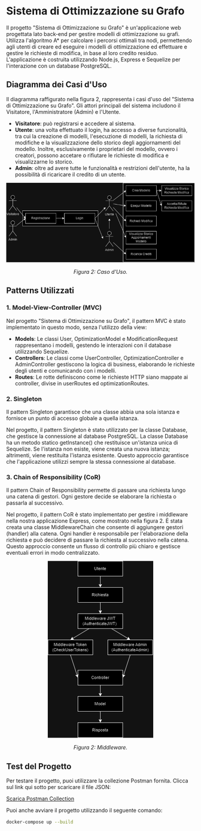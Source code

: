 # Sistema di Ottimizzazione su Grafo

Il progetto "Sistema di Ottimizzazione su Grafo" è un'applicazione web progettata lato back-end per gestire modelli di ottimizzazione su grafi. Utilizza l'algoritmo A* per calcolare i percorsi ottimali tra nodi, permettendo agli utenti di creare ed eseguire i modelli di ottimizzazione ed effettuare e gestire le richieste di modifica, in base al loro credito residuo. L'applicazione è costruita utilizzando Node.js, Express e Sequelize per l'interazione con un database PostgreSQL.

## Diagramma dei Casi d'Uso

Il diagramma raffigurato nella figura 2, rappresenta i casi d'uso del "Sistema di Ottimizzazione su Grafo". Gli attori principali del sistema includono il Visitatore, l'Amministratore (Admin) e l'Utente.

- **Visitatore**: può registrarsi e accedere al sistema.
- **Utente**: una volta effettuato il login, ha accesso a diverse funzionalità, tra cui la creazione di modelli, l'esecuzione di modelli, la richiesta di modifiche e la visualizzazione dello storico degli aggiornamenti del modello. Inoltre, esclusivamente i proprietari del modello, ovvero i creatori, possono accetare o rifiutare le richieste di modifica e visualizzarne lo storico.
- **Admin**: oltre ad avere tutte le funzionalità e restrizioni dell'utente, ha la possibilità di ricaricare il credito di un utente.

<div align="center">

![Casi d'Uso](images/CasiDuso.png)

*Figura 2: Caso d'Uso.*

</div>

## Patterns Utilizzati

### 1. Model-View-Controller (MVC)

Nel progetto "Sistema di Ottimizzazione su Grafo", il pattern MVC è stato implementato in questo modo, senza l'utilizzo della view:
- **Models**: Le classi User, OptimizationModel e ModificationRequest rappresentano i modelli, gestendo le interazioni con il database utilizzando Sequelize.
- **Controllers**: Le classi come UserController, OptimizationController e AdminController gestiscono la logica di business, elaborando le richieste degli utenti e comunicando con i modelli.
- **Routes**: Le rotte definiscono come le richieste HTTP siano mappate ai controller, divise in userRoutes ed optimizationRoutes.

### 2. Singleton

Il pattern Singleton garantisce che una classe abbia una sola istanza e fornisce un punto di accesso globale a quella istanza.

Nel progetto, il pattern Singleton è stato utilizzato per la classe Database, che gestisce la connessione al database PostgreSQL. La classe Database ha un metodo statico getInstance() che restituisce un'istanza unica di Sequelize. Se l'istanza non esiste, viene creata una nuova istanza; altrimenti, viene restituita l'istanza esistente. Questo approccio garantisce che l'applicazione utilizzi sempre la stessa connessione al database.

### 3. Chain of Responsibility (CoR)

Il pattern Chain of Responsibility permette di passare una richiesta lungo una catena di gestori. Ogni gestore decide se elaborare la richiesta o passarla al successivo.

Nel progetto, il pattern CoR è stato implementato per gestire i middleware nella nostra applicazione Express, come mostrato nella figura 2. È stata creata una classe MiddlewareChain che consente di aggiungere gestori (handler) alla catena. Ogni handler è responsabile per l'elaborazione della richiesta e può decidere di passare la richiesta al successivo nella catena. Questo approccio consente un flusso di controllo più chiaro e gestisce eventuali errori in modo centralizzato.

<div align="center">

![CoR](images/CoR.png)

*Figura 2: Middleware.*
</div>

## Test del Progetto

Per testare il progetto, puoi utilizzare la collezione Postman fornita. Clicca sul link qui sotto per scaricare il file JSON:

[Scarica Postman Collection](test/TestProgettoPA.postman_collection.json)

Puoi anche avviare il progetto utilizzando il seguente comando:

```bash
docker-compose up --build

